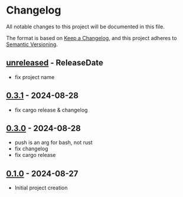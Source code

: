 # Changelog

All notable changes to this project will be documented in this file.

The format is based on [Keep a Changelog](https://keepachangelog.com/en/1.0.0/),
and this project adheres to [Semantic Versioning](https://semver.org/spec/v2.0.0.html).

<!-- next-header -->

## [unreleased] - ReleaseDate

- fix project name

## [0.3.1] - 2024-08-28

- fix cargo release & changelog

## [0.3.0] - 2024-08-28

- push is an arg for bash, not rust
- fix changelog
- fix cargo release

## [0.1.0] - 2024-08-27

- Initial project creation

[0.1.0]: https://github.com/nim65s/fork-manager/releases/tag/v0.1.0
[0.3.0]: https://github.com/nim65s/fork-manager/compare/v0.1.0...v0.3.0
[0.3.1]: https://github.com/nim65s/fork-manager/compare/v0.3.0...v0.3.1
[unreleased]: https://github.com/nim65s/fork-manager/compare/v0.3.1...HEAD
